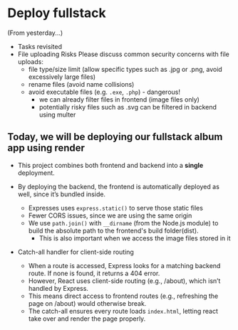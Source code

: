 # Deploy fullstack

(From yesterday...)
- Tasks revisited
- File uploading Risks 
    Please discuss common security concerns with file uploads:
     - file type/size limit (allow specific types such as .jpg or .png, avoid excessively large files)
     - rename files (avoid name collisions)
     - avoid executable files (e.g. `.exe`, `.php`) - dangerous!
        - we can already filter files in frontend (image files only)
        - potentially risky files such as .svg can be filtered in backend using multer



## Today, we will be deploying our fullstack album app using render

- This project combines both frontend and backend into a **single** deployment.

- By deploying the backend, the frontend is automatically deployed as well, since it’s bundled inside.
    - Expresses uses `express.static()` to serve those static files 
    - Fewer CORS issues, since we are using the same origin 
    - We use `path.join()` with `__dirname` (from the Node.js module) to build the absolute path to the frontend's build folder(dist).
        - This is also important when we access the image files stored in it
    
- Catch-all handler for client-side routing
    - When a route is accessed, Express looks for a matching backend route. If none is found, it returns a 404 error.
    - However, React uses client-side routing (e.g., /about), which isn’t handled by Express.
    - This means direct access to frontend routes (e.g., refreshing the page on /about) would otherwise break. 
    - The catch-all ensures every route loads `index.html`, letting react take over and render the page properly.

